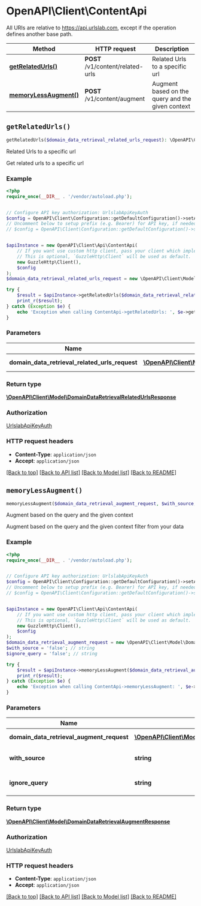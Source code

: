 # OpenAPI\Client\ContentApi

All URIs are relative to https://api.urlslab.com, except if the operation defines another base path.

| Method | HTTP request | Description |
| ------------- | ------------- | ------------- |
| [**getRelatedUrls()**](ContentApi.md#getRelatedUrls) | **POST** /v1/content/related-urls | Related Urls to a specific url |
| [**memoryLessAugment()**](ContentApi.md#memoryLessAugment) | **POST** /v1/content/augment | Augment based on the query and the given context |


## `getRelatedUrls()`

```php
getRelatedUrls($domain_data_retrieval_related_urls_request): \OpenAPI\Client\Model\DomainDataRetrievalRelatedUrlsResponse
```

Related Urls to a specific url

Get related urls to a specific url

### Example

```php
<?php
require_once(__DIR__ . '/vendor/autoload.php');


// Configure API key authorization: UrlslabApiKeyAuth
$config = OpenAPI\Client\Configuration::getDefaultConfiguration()->setApiKey('X-URLSLAB-KEY', 'YOUR_API_KEY');
// Uncomment below to setup prefix (e.g. Bearer) for API key, if needed
// $config = OpenAPI\Client\Configuration::getDefaultConfiguration()->setApiKeyPrefix('X-URLSLAB-KEY', 'Bearer');


$apiInstance = new OpenAPI\Client\Api\ContentApi(
    // If you want use custom http client, pass your client which implements `GuzzleHttp\ClientInterface`.
    // This is optional, `GuzzleHttp\Client` will be used as default.
    new GuzzleHttp\Client(),
    $config
);
$domain_data_retrieval_related_urls_request = new \OpenAPI\Client\Model\DomainDataRetrievalRelatedUrlsRequest(); // \OpenAPI\Client\Model\DomainDataRetrievalRelatedUrlsRequest | Url to get related urls

try {
    $result = $apiInstance->getRelatedUrls($domain_data_retrieval_related_urls_request);
    print_r($result);
} catch (Exception $e) {
    echo 'Exception when calling ContentApi->getRelatedUrls: ', $e->getMessage(), PHP_EOL;
}
```

### Parameters

| Name | Type | Description  | Notes |
| ------------- | ------------- | ------------- | ------------- |
| **domain_data_retrieval_related_urls_request** | [**\OpenAPI\Client\Model\DomainDataRetrievalRelatedUrlsRequest**](../Model/DomainDataRetrievalRelatedUrlsRequest.md)| Url to get related urls | |

### Return type

[**\OpenAPI\Client\Model\DomainDataRetrievalRelatedUrlsResponse**](../Model/DomainDataRetrievalRelatedUrlsResponse.md)

### Authorization

[UrlslabApiKeyAuth](../../README.md#UrlslabApiKeyAuth)

### HTTP request headers

- **Content-Type**: `application/json`
- **Accept**: `application/json`

[[Back to top]](#) [[Back to API list]](../../README.md#endpoints)
[[Back to Model list]](../../README.md#models)
[[Back to README]](../../README.md)

## `memoryLessAugment()`

```php
memoryLessAugment($domain_data_retrieval_augment_request, $with_source, $ignore_query): \OpenAPI\Client\Model\DomainDataRetrievalAugmentResponse
```

Augment based on the query and the given context

Augment based on the query and the given context filter from your data

### Example

```php
<?php
require_once(__DIR__ . '/vendor/autoload.php');


// Configure API key authorization: UrlslabApiKeyAuth
$config = OpenAPI\Client\Configuration::getDefaultConfiguration()->setApiKey('X-URLSLAB-KEY', 'YOUR_API_KEY');
// Uncomment below to setup prefix (e.g. Bearer) for API key, if needed
// $config = OpenAPI\Client\Configuration::getDefaultConfiguration()->setApiKeyPrefix('X-URLSLAB-KEY', 'Bearer');


$apiInstance = new OpenAPI\Client\Api\ContentApi(
    // If you want use custom http client, pass your client which implements `GuzzleHttp\ClientInterface`.
    // This is optional, `GuzzleHttp\Client` will be used as default.
    new GuzzleHttp\Client(),
    $config
);
$domain_data_retrieval_augment_request = new \OpenAPI\Client\Model\DomainDataRetrievalAugmentRequest(); // \OpenAPI\Client\Model\DomainDataRetrievalAugmentRequest | Augment request
$with_source = 'false'; // string
$ignore_query = 'false'; // string

try {
    $result = $apiInstance->memoryLessAugment($domain_data_retrieval_augment_request, $with_source, $ignore_query);
    print_r($result);
} catch (Exception $e) {
    echo 'Exception when calling ContentApi->memoryLessAugment: ', $e->getMessage(), PHP_EOL;
}
```

### Parameters

| Name | Type | Description  | Notes |
| ------------- | ------------- | ------------- | ------------- |
| **domain_data_retrieval_augment_request** | [**\OpenAPI\Client\Model\DomainDataRetrievalAugmentRequest**](../Model/DomainDataRetrievalAugmentRequest.md)| Augment request | |
| **with_source** | **string**|  | [optional] [default to &#39;false&#39;] |
| **ignore_query** | **string**|  | [optional] [default to &#39;false&#39;] |

### Return type

[**\OpenAPI\Client\Model\DomainDataRetrievalAugmentResponse**](../Model/DomainDataRetrievalAugmentResponse.md)

### Authorization

[UrlslabApiKeyAuth](../../README.md#UrlslabApiKeyAuth)

### HTTP request headers

- **Content-Type**: `application/json`
- **Accept**: `application/json`

[[Back to top]](#) [[Back to API list]](../../README.md#endpoints)
[[Back to Model list]](../../README.md#models)
[[Back to README]](../../README.md)
